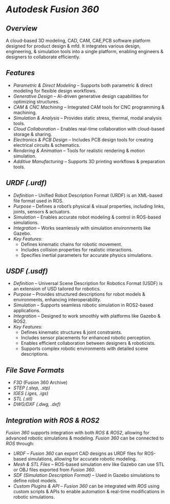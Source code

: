 
# *Autodesk Fusion 360*

## *Overview*
A cloud-based 3D modeling, CAD, CAM, CAE,PCB  software platform designed for product design & mfd. It integrates various design, engineering, & simulation tools into a single platform, enabling engineers & designers to collaborate efficiently.

## *Features*
- *Parametric & Direct Modeling* – Supports both parametric & direct modeling for flexible design workflows.
- *Generative Design* – AI-driven generative design capabilities for optimizing structures.
- *CAM & CNC Machining* – Integrated CAM tools for CNC programming & machining.
- *Simulation & Analysis* – Provides static stress, thermal, modal analysis tools.
- *Cloud Collaboration* – Enables real-time collaboration with cloud-based storage & sharing.
- *Electronics & PCB Design* – Includes PCB design tools for creating electrical circuits & schematics.
- *Rendering & Animation* – Tools for realistic rendering & motion simulation.
- *Additive Manufacturing* – Supports 3D printing workflows & preparation tools.

## *URDF (.urdf)*
- *Definition* – Unified Robot Description Format (URDF) is an XML-based file format used in ROS.
- *Purpose* – Defines a robot’s physical & visual properties, including links, joints, sensors & actuators.
- *Simulation* – Enables accurate robot modeling & control in ROS-based simulations.
- *Integration* – Works seamlessly with simulation environments like Gazebo.
- *Key Features*:
  - Defines kinematic chains for robotic movement.
  - Includes collision properties for realistic interactions.
  - Specifies inertial parameters for accurate physics simulations.

## *USDF (.usdf)*
- *Definition* – Universal Scene Description for Robotics Format (USDF) is an extension of USD tailored for robotics.
- *Purpose* – Provides structured descriptions for robot models & environments, enhancing interoperability.
- *Simulation* – Supports seamless robotic simulation in ROS2-based applications.
- *Integration* – Designed to work smoothly with platforms like Gazebo & ROS2.
- *Key Features*:
  - Defines kinematic structures & joint constraints.
  - Includes sensor placements for enhanced robotic perception.
  - Enables efficient collaboration between designers & roboticists.
  - Supports complex robotic environments with detailed scene descriptions.

## *File Save Formats*
- *F3D* (Fusion 360 Archive)
- *STEP (.step, .stp)*
- *IGES (.iges, .igs)*
- *STL (.stl)*
- *DWG/DXF (.dwg, .dxf)*

## *Integration with ROS & ROS2*
*Fusion 360* supports integration with both *ROS & ROS2*, allowing for advanced robotic simulations & modeling.
*Fusion 360* can be connected to *ROS* through:
- *URDF* – *Fusion 360* can export CAD designs as URDF files for ROS-based simulations, allowing for accurate robotic modeling.
- *Mesh & STL Files* – ROS-based simulation env like Gazebo can use STL or OBJ files exported from *Fusion 360*.
- *SDF (Simulation Description Format)* – Used in Gazebo simulations to define robot models.
- *Custom Plugins & API* – *Fusion 360* can be integrated with *ROS* using custom scripts & APIs to enable automation & real-time modifications in robotic simulations.
